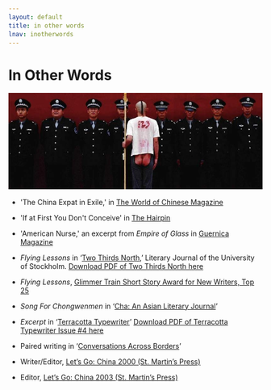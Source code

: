 ```yaml
---
layout: default
title: in other words
lnav: inotherwords
---
```


# In Other Words

![Song For Chongwenmen](/images/cbutt.jpg)

* 'The China Expat in Exile,' in [The World of Chinese Magazine](http://www.theworldofchinese.com/2012/09/the-china-expat-in-exile-a-response-to-the-mark-kitto-debate/)

* 'If at First You Don't Conceive' in [The Hairpin](http://thehairpin.com/2012/09/if-at-first-you-dont-conceive-try-try-again-and-dont-bd-until-your-cm-is-ew)

* 'American Nurse,' an excerpt from _Empire of Glass_ in [Guernica Magazine]( http://www.guernicamag.com/fiction/american-nurse)

* _Flying Lessons_ in ‘[Two Thirds North]( http://www.twothirdsnorth.com/two-thirds-north-2012/),’ Literary Journal of the University of Stockholm. [Download PDF of Two Thirds North here]( http://www.twothirdsnorth.com/wp-content/uploads/2012/05/Two-Thirds-North-20123.pdf)

* _Flying Lessons_, [Glimmer Train Short Story Award for New Writers, Top 25]( http://www.glimmertrainpress.com/writer/html/finalists.asp?id=65)

* _Song For Chongwenmen_ in ‘[Cha: An Asian Literary Journal]( http://www.asiancha.com/content/view/854/295/)’

* _Excerpt_ in ‘[Terracotta Typewriter]( http://www.tctype.com/happy-new-issue/)’ [Download PDF of Terracotta Typewriter Issue #4 here]( http://www.tctype.com/wp-content/uploads/2010/02/Winter10.pdf)

* Paired writing in ‘[Conversations Across Borders]( http://www.conversationsacrossborders.org/community/community.html)’

* Writer/Editor, [Let’s Go: China 2000 (St. Martin’s Press)]( http://www.goodreads.com/book/show/337060.Let_s_Go_China)

* Editor, [Let’s Go: China 2003 (St. Martin’s Press)]( http://www.goodreads.com/book/show/337027.Let_s_Go_2003)
